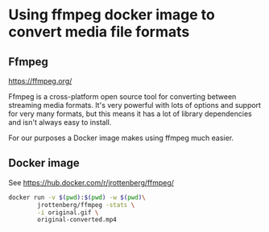 # Using ffmpeg docker image to convert media file formats

## Ffmpeg

<https://ffmpeg.org/>

Ffmpeg is a cross-platform open source tool for converting between streaming media formats.  It's very powerful with lots of options and support for very many formats, but this means it has a lot of library dependencies and isn't always easy to install.

For our purposes a Docker image makes using ffmpeg much easier.

## Docker image

See <https://hub.docker.com/r/jrottenberg/ffmpeg/>

```sh
docker run -v $(pwd):$(pwd) -w $(pwd)\
        jrottenberg/ffmpeg -stats \
        -i original.gif \
        original-converted.mp4
```
